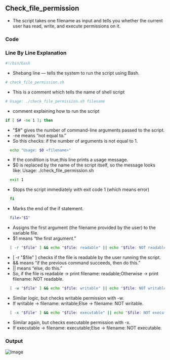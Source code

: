 ## Check_file_permission
 - The script takes one filename as input and tells you whether the current user has read, write, and execute permissions on it.

### Code


### Line By Line Explanation

```bash
#!/bin/bash
```
- Shebang line — tells the system to run the script using Bash.

```bash
# check_file_permission.sh
```
- This is a comment which tells the name of shell script

```bash
# Usage: ./check_file_permission.sh filename
```
- comment explaining how to run the script

```bash
if [ $# -ne 1 ]; then
```
- "$#" gives the number of command-line arguments passed to the script.
- -ne means “not equal to.”
-  So this checks: if the number of arguments is not equal to 1.

```bash
  echo "Usage: $0 <filename>"
```
- If the condition is true,this line prints a usage message.
- $0 is replaced by the name of the script itself, so the message looks like:
Usage: ./check_file_permission.sh <filename>

```bash
  exit 1
```
- Stops the script immediately with exit code 1 (which means error)

```bash
  fi
```
- Marks the end of the if statement.

```bash
  file="$1"
```
- Assigns the first argument (the filename provided by the user) to the variable file.
- $1 means “the first argument.”

```bash
  [ -r "$file" ] && echo "$file: readable" || echo "$file: NOT readable"
```
- [ -r "$file" ] checks if the file is readable by the user running the script.
- && means “if the previous command succeeds, then do this.”
- || means “else, do this.”
- So, if the file is readable → print filename: readable;Otherwise → print filename: NOT readable.

```bash
  [ -w "$file" ] && echo "$file: writable" || echo "$file: NOT writable"
```
- Similar logic, but checks writable permission with -w.
- If writable → filename: writable;Else → filename: NOT writable.


```bash
  [ -x "$file" ] && echo "$file: executable" || echo "$file: NOT executable"
```
- Similar again, but checks executable permission with -x.
- If executable → filename: executable;Else → filename: NOT executable.

### Output
![Image](./images4/coderun1.png)
